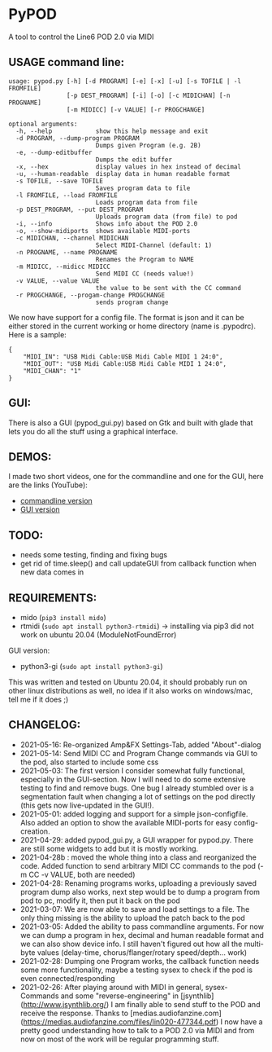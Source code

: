 # PyPOD

A tool to control the Line6 POD 2.0 via MIDI

## USAGE command line:

    usage: pypod.py [-h] [-d PROGRAM] [-e] [-x] [-u] [-s TOFILE | -l FROMFILE]
                    [-p DEST_PROGRAM] [-i] [-o] [-c MIDICHAN] [-n PROGNAME]
                    [-m MIDICC] [-v VALUE] [-r PROGCHANGE]

    optional arguments:
      -h, --help            show this help message and exit
      -d PROGRAM, --dump-program PROGRAM
                            Dumps given Program (e.g. 2B)
      -e, --dump-editbuffer
                            Dumps the edit buffer
      -x, --hex             display values in hex instead of decimal
      -u, --human-readable  display data in human readable format
      -s TOFILE, --save TOFILE
                            Saves program data to file
      -l FROMFILE, --load FROMFILE
                            Loads program data from file
      -p DEST_PROGRAM, --put DEST_PROGRAM
                            Uploads program data (from file) to pod
      -i, --info            Shows info about the POD 2.0
      -o, --show-midiports  shows available MIDI-ports
      -c MIDICHAN, --channel MIDICHAN
                            Select MIDI-Channel (default: 1)
      -n PROGNAME, --name PROGNAME
                            Renames the Program to NAME
      -m MIDICC, --midicc MIDICC
                            Send MIDI CC (needs value!)
      -v VALUE, --value VALUE
                            the value to be sent with the CC command
      -r PROGCHANGE, --progam-change PROGCHANGE
                            sends program change

We now have support for a config file. The format is json and it can be either stored in the current working or home directory (name is .pypodrc). Here is a sample:

    {
        "MIDI_IN": "USB Midi Cable:USB Midi Cable MIDI 1 24:0",
        "MIDI_OUT": "USB Midi Cable:USB Midi Cable MIDI 1 24:0",
        "MIDI_CHAN": "1"
    }

## GUI:

There is also a GUI (pypod_gui.py) based on Gtk and built with glade that lets you do all
the stuff using a graphical interface.

## DEMOS:

I made two short videos, one for the commandline and one for the GUI, here are the links (YouTube):

* [commandline version](https://youtu.be/CrxVrib7MgY)
* [GUI version](https://youtu.be/lPLfrbN7K4w)

## TODO:

* needs some testing, finding and fixing bugs
* get rid of time.sleep() and call updateGUI from callback function when new data comes in

## REQUIREMENTS:

* mido (```pip3 install mido```)
* rtmidi (```sudo apt install python3-rtmidi```) -> installing via pip3 did not work on ubuntu 20.04 (ModuleNotFoundError)

GUI version:

* python3-gi (```sudo apt install python3-gi```)

This was written and tested on Ubuntu 20.04, it should probably run on other linux distributions as well, no idea if it also works on windows/mac, tell me if it does ;)

## CHANGELOG:

* 2021-05-16: Re-organized Amp&FX Settings-Tab, added "About"-dialog
* 2021-05-14: Send MIDI CC and Program Change commands via GUI to the pod, also started to include some css
* 2021-05-03: The first version I consider somewhat fully functional, especially in the GUI-section. Now I will need to do some extensive testing to find and remove bugs. One bug I already stumbled over is a segmentation fault when changing a lot of settings on the pod directly (this gets now live-updated in the GUI!).
* 2021-05-01: added logging and support for a simple json-configfile. Also added an option to show the available MIDI-ports for easy config-creation.
* 2021-04-29: added pypod_gui.py, a GUI wrapper for pypod.py. There are still some widgets to add but it is mostly working.
* 2021-04-28b : moved the whole thing into a class and reorganized the code. Added function to send arbitrary MIDI CC commands to the pod (-m CC -v VALUE, both are needed)
* 2021-04-28: Renaming programs works, uploading a previously saved program dump also works, next step would be to dump a program from pod to pc, modify it, then put it back on the pod
* 2021-03-07: We are now able to save and load settings to a file. The only thing missing is the ability to upload the patch back to the pod
* 2021-03-05: Added the ability to pass commandline arguments. For now we can dump a program in hex, decimal and human readable format and we can also show device info. I still haven't figured out how all the multi-byte values (delay-time, chorus/flanger/rotary speed/depth... work)
* 2021-02-28: Dumping one Program works, the callback function needs some more functionality, maybe a testing sysex to check if the pod is even connected/responding
* 2021-02-26: After playing around with MIDI in general, sysex-Commands and some "reverse-engineering" in [jsynthlib] (http://www.jsynthlib.org/) I am finally able to send stuff to the POD and receive the response. Thanks to [medias.audiofanzine.com] (https://medias.audiofanzine.com/files/lin020-477344.pdf) I now have a pretty good understanding how to talk to a POD 2.0 via MIDI and from now on most of the work will be regular programming stuff.
